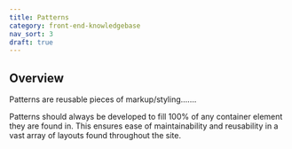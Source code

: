 ```yaml
---
title: Patterns
category: front-end-knowledgebase
nav_sort: 3
draft: true
---
```


## Overview
Patterns are reusable pieces of markup/styling....... 

Patterns should always be developed to fill 100% of any container element they are found in. This ensures ease of maintainability and reusability in a vast array of layouts found throughout the site. 